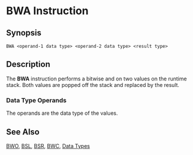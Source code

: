 # BWA Instruction

## Synopsis

```
BWA <operand-1 data type> <operand-2 data type> <result type>
```

## Description

The **BWA** instruction performs a bitwise and on two values
on the runtime stack. Both values are popped off the stack
and replaced by the result.

### Data Type Operands

The operands are the data type of the values.

## See Also

[BWO](/icode/mne/bwo), [BSL](/icode/mne/bsl), [BSR](/icode/mne/bsr),
[BWC](/icode/mne/bwc), [Data Types](/icode/types)
